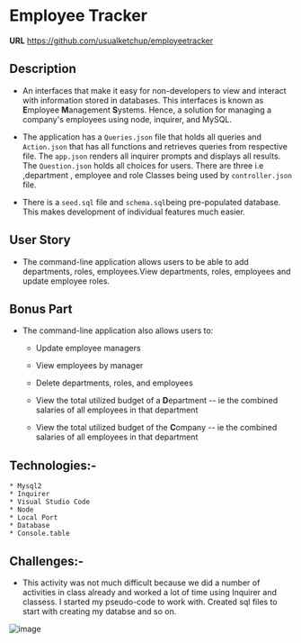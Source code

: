 # Employee Tracker

**URL**
https://github.com/usualketchup/employeetracker


## Description

* An interfaces that make it easy for non-developers to view and interact with information stored in databases. This interfaces is known as **E**mployee **M**anagement **S**ystems. Hence, a solution for managing a company's employees using node, inquirer, and MySQL.

* The application has a `Queries.json` file that holds all queries and `Action.json` that has all functions and retrieves queries from respective file. The `app.json` renders all inquirer prompts and displays all results. The `Question.json` holds all choices for users. There are three i.e ,department , employee and role Classes being used by `controller.json` file. 

* There is a `seed.sql` file  and `schema.sql`being pre-populated database. This makes development of individual features much easier.

## User Story

* The command-line application allows users to be able to add departments, roles, employees.View departments, roles, employees and update employee roles.

## Bonus Part

* The command-line application also allows users to:

  * Update employee managers

  * View employees by manager

  * Delete departments, roles, and employees

  * View the total utilized budget of a **D**epartment -- ie the combined salaries of all employees in that department

  * View the total utilized budget of the **C**ompany -- ie the combined salaries of all employees in that department

## Technologies:-

    * Mysql2
    * Inquirer
    * Visual Studio Code
    * Node
    * Local Port
    * Database
    * Console.table

## Challenges:-

* This activity was not much difficult because we did a number of activities in class already and worked a lot of time using Inquirer and classess. I started my pseudo-code to work with. Created sql files to start with creating my databse and so on. 

![image](images/employeeTracker.gif)

